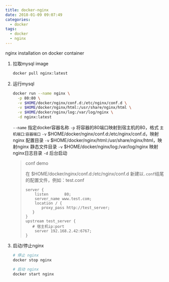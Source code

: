 ```yaml
---
title: docker-nginx
date: 2018-01-09 09:07:49
categories:
  - docker
tags:
  - docker
  - nginx
---
```


nginx installation on docker container

<!-- more -->

1. 拉取mysql image

   ```bash
   docker pull nginx:latest
   ```

2. 运行mysql

   ```bash
   docker run --name nginx \
     -p 80:80 \
     -v $HOME/docker/nginx/conf.d:/etc/nginx/conf.d \
     -v $HOME/docker/nginx/html:/usr/share/nginx/html \
     -v $HOME/docker/nginx/log:/var/log/nginx \
     -d nginx:latest
   ```

   `--name` 指定docker容器名称
   `-p` 将容器的80端口映射到宿主机的80，格式 `主机端口`:`容器端口`
   `-v` $HOME/docker/nginx/conf.d:/etc/nginx/conf.d，映射nginx 配置目录
   `-v` $HOME/docker/nginx/html:/usr/share/nginx/html，映射nginx 静态文件目录
   `-v` $HOME/docker/nginx/log:/var/log/nginx 映射nginx日志目录
   `-d` 后台启动

   > conf demo
   >
   > 在 $HOME/docker/nginx/conf.d:/etc/nginx/conf.d 新建以`.conf`结尾的配置文件，例如：test.conf
   >
   > ```
   > server {
   >     listen       80;
   >     server_name www.test.com;
   >     location / {
   >        proxy_pass http://test_server;
   >    }
   > }
   > upstream test_server {
   > 	# 宿主机ip:port
   >     server 192.168.2.42:6767;
   > }
   > ```

3. 启动/停止nginx

   ```bash
   # 停止 nginx
   docker stop nginx

   # 启动 nginx
   docker start nginx
   ```

